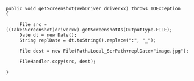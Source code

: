 	public void getScreenshot(WebDriver driverxx) throws IOException
	{
	
		 File src = ((TakesScreenshot)driverxx).getScreenshotAs(OutputType.FILE);
		 Date dt = new Date();
		 String replDate = dt.toString().replace(":", "_");
		 
		 File dest = new File(Path.Local_ScrPath+replDate+"image.jpg");
		
		 FileHandler.copy(src, dest);
		
	}
